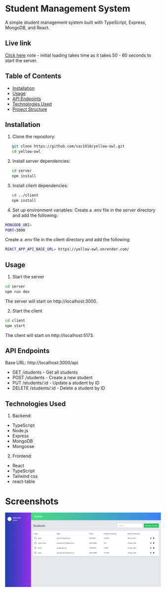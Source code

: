 # Student Management System

A simple student management system built with TypeScript, Express, MongoDB, and React.

## Live link

[Click here](https://yellow-owl.vercel.app/)
note - initial loading takes time as it takes 50 - 60 seconds to start the server.

## Table of Contents

- [Installation](#installation)
- [Usage](#usage)
- [API Endpoints](#api-endpoints)
- [Technologies Used](#technologies-used)
- [Project Structure](#project-structure)


## Installation

1. Clone the repository:

```bash
   git clone https://github.com/sac1010/yellow-owl.git
   cd yellow-owl
```
2. Install server dependencies:
```bash
   cd server
   npm install
```
3. Install client dependencies:
```bash
   cd ../client
   npm install
```
4. Set up environment variables:
Create a .env file in the server directory and add the following:
```bash
MONGODB_URI=
PORT=3000
```
Create a .env file in the client directory and add the following:
```bash
REACT_APP_API_BASE_URL= https://yellow-owl.onrender.com/
```

## Usage

1. Start the server
```bash
cd server
npm run dev
```
The server will start on http://localhost:3000.

2. Start the client
```bash
cd client
npm start
```
The client will start on http://localhost:5173. 

## API Endpoints
Base URL: http://localhost:3000/api

- GET /students - Get all students
- POST /students - Create a new student
- PUT /students/:id - Update a student by ID
- DELETE /students/:id - Delete a student by ID

## Technologies Used

1. Backend:

- TypeScript
- Node.js
- Express
- MongoDB
- Mongoose

2. Frontend:

- React
- TypeScript
- Tailwind css
- react-table

# Screenshots
![Screenshot 1](client/public/scr.png)
